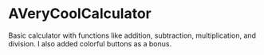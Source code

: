 # AVeryCoolCalculator
Basic calculator with functions like addition, subtraction, multiplication, and division. I also added colorful buttons as a bonus. 
